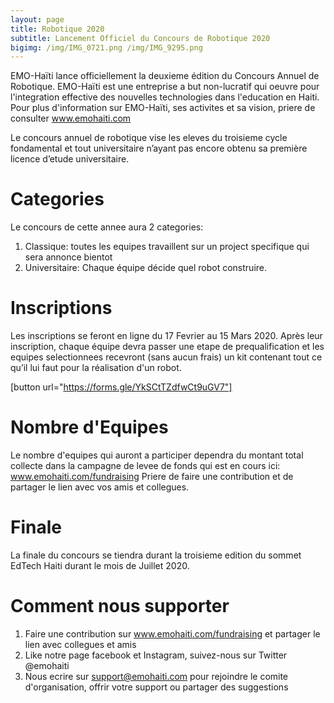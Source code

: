 ```yaml
---
layout: page
title: Robotique 2020
subtitle: Lancement Officiel du Concours de Robotique 2020
bigimg: /img/IMG_0721.png /img/IMG_9295.png
---
```


EMO-Haïti lance officiellement la deuxieme édition du Concours Annuel de Robotique. 
EMO-Haïti est une entreprise a but non-lucratif qui oeuvre pour l'integration
effective des nouvelles technologies dans l'education en Haiti. Pour plus 
d'information sur EMO-Haïti, ses activites et sa vision, priere de consulter
<a href="https://www.emohaiti.com">www.emohaiti.com</a> 

Le concours annuel de robotique vise les eleves du troisieme cycle
 fondamental et tout universitaire n’ayant pas encore obtenu sa première 
 licence d’etude universitaire.
 
# Categories 
Le concours de cette annee aura 2 categories:
1. Classique: toutes les equipes travaillent sur un project specifique qui sera
annonce bientot
2. Universitaire: Chaque équipe décide quel robot construire.

# Inscriptions
Les inscriptions se feront en ligne du 17 Fevrier au 15 Mars 2020. 
Après leur inscription, chaque équipe devra passer une etape de prequalification
et les equipes selectionnees recevront (sans aucun frais) un kit contenant
tout ce qu’il lui faut pour la réalisation d'un robot.

[button url="https://forms.gle/YkSCtTZdfwCt9uGV7"]


# Nombre d'Equipes
Le nombre d'equipes qui auront a participer dependra du montant total collecte
dans la campagne de levee de fonds qui est en cours ici: www.emohaiti.com/fundraising
Priere de faire une contribution et de partager le lien avec vos amis et collegues.

# Finale

La finale du concours se tiendra durant la troisieme edition du sommet EdTech Haiti 
durant le mois de Juillet 2020.

# Comment nous supporter

1. Faire une contribution sur <a href="https://www.emohaiti.com/fundraising">www.emohaiti.com/fundraising</a> et partager le lien avec 
collegues et amis 
2. Like notre page facebook et Instagram, suivez-nous sur Twitter @emohaiti
3. Nous ecrire sur support@emohaiti.com pour rejoindre le comite d'organisation, 
offrir votre support ou partager des suggestions
